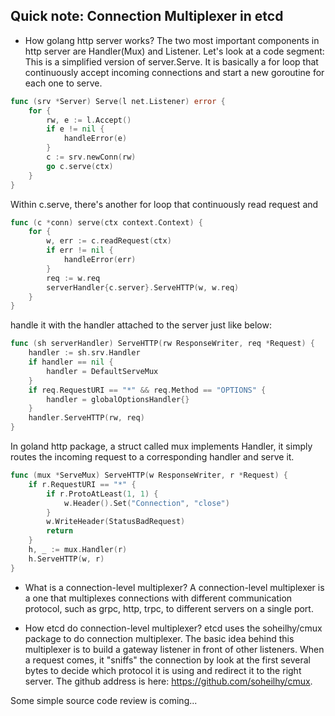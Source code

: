 Quick note: Connection Multiplexer in etcd
---

- How golang http server works?
The two most important components in http server are Handler(Mux) and Listener.
Let's look at a code segment: <br />
This is a simplified version of server.Serve. It is basically a for loop that
continuously accept incoming connections and start a new goroutine for each one
to serve.
```go
func (srv *Server) Serve(l net.Listener) error {
	for {
		rw, e := l.Accept()
		if e != nil {
			handleError(e)
		}
		c := srv.newConn(rw)
		go c.serve(ctx)
	}
}
```
Within c.serve, there's another for loop that continuously read request and
```go
func (c *conn) serve(ctx context.Context) {
	for {
		w, err := c.readRequest(ctx)
		if err != nil {
			handleError(err)
		}
		req := w.req
		serverHandler{c.server}.ServeHTTP(w, w.req)
	}
}
```
handle it with the handler attached to the server just like below:
```go
func (sh serverHandler) ServeHTTP(rw ResponseWriter, req *Request) {
	handler := sh.srv.Handler
	if handler == nil {
		handler = DefaultServeMux
	}
	if req.RequestURI == "*" && req.Method == "OPTIONS" {
		handler = globalOptionsHandler{}
	}
	handler.ServeHTTP(rw, req)
}
```
In goland http package, a struct called mux implements Handler, it simply routes
the incoming request to a corresponding handler and serve it.
```go
func (mux *ServeMux) ServeHTTP(w ResponseWriter, r *Request) {
	if r.RequestURI == "*" {
		if r.ProtoAtLeast(1, 1) {
			w.Header().Set("Connection", "close")
		}
		w.WriteHeader(StatusBadRequest)
		return
	}
	h, _ := mux.Handler(r)
	h.ServeHTTP(w, r)
}
```

- What is a connection-level multiplexer?
A connection-level multiplexer is a one that multiplexes connections with different
communication protocol, such as grpc, http, trpc, to different servers on a single
port.

- How etcd do connection-level multiplexer?
etcd uses the soheilhy/cmux package to do connection multiplexer. The basic idea
behind this multiplexer is to build a gateway listener in front of other listeners.
When a request comes, it "sniffs" the connection by look at the first several bytes
to decide which protocol it is using and redirect it to the right server. The github
address is here: https://github.com/soheilhy/cmux.

 Some simple source code review is coming...
